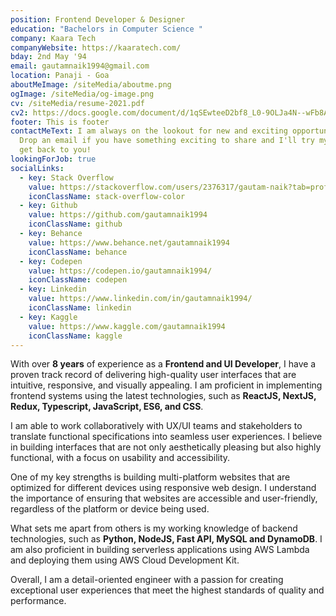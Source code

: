 ```yaml
---
position: Frontend Developer & Designer
education: "Bachelors in Computer Science "
company: Kaara Tech
companyWebsite: https://kaaratech.com/
bday: 2nd May '94
email: gautamnaik1994@gmail.com
location: Panaji - Goa
aboutMeImage: /siteMedia/aboutme.png
ogImage: /siteMedia/og-image.png
cv: /siteMedia/resume-2021.pdf
cv2: https://docs.google.com/document/d/1qSEwteeD2bf8_L0-9OLJa4N--wFb8ApMShBwx571WwM/edit?usp=sharing
footer: This is footer
contactMeText: I am always on the lookout for new and exciting opportunities.
  Drop an email if you have something exciting to share and I'll try my best to
  get back to you!
lookingForJob: true
socialLinks:
  - key: Stack Overflow
    value: https://stackoverflow.com/users/2376317/gautam-naik?tab=profile
    iconClassName: stack-overflow-color
  - key: Github
    value: https://github.com/gautamnaik1994
    iconClassName: github
  - key: Behance
    value: https://www.behance.net/gautamnaik1994
    iconClassName: behance
  - key: Codepen
    value: https://codepen.io/gautamnaik1994/
    iconClassName: codepen
  - key: Linkedin
    value: https://www.linkedin.com/in/gautamnaik1994/
    iconClassName: linkedin
  - key: Kaggle
    value: https://www.kaggle.com/gautamnaik1994
    iconClassName: kaggle
---
```


With over **8 years** of experience as a **Frontend and UI Developer**, I have a proven track record of delivering high-quality user interfaces that are intuitive, responsive, and visually appealing. I am proficient in implementing frontend systems using the latest technologies, such as **ReactJS, NextJS, Redux, Typescript, JavaScript, ES6, and CSS**.

I am able to work collaboratively with UX/UI teams and stakeholders to translate functional specifications into seamless user experiences. I believe in building interfaces that are not only aesthetically pleasing but also highly functional, with a focus on usability and accessibility.

One of my key strengths is building multi-platform websites that are optimized for different devices using responsive web design. I understand the importance of ensuring that websites are accessible and user-friendly, regardless of the platform or device being used.

What sets me apart from others is my working knowledge of backend technologies, such as **Python, NodeJS, Fast API, MySQL and DynamoDB**. I am also proficient in building serverless applications using AWS Lambda and deploying them using AWS Cloud Development Kit.

Overall, I am a detail-oriented engineer with a passion for creating exceptional user experiences that meet the highest standards of quality and performance.